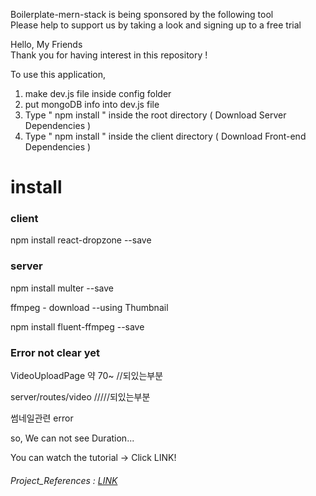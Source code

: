Boilerplate-mern-stack is being sponsored by the following tool <br />
Please help to support us by taking a look and signing up to a free trial

Hello, My Friends  
Thank you for having interest in this repository ! 

To use this application, 

1. make dev.js file inside config folder 
2. put mongoDB info into dev.js file 
3. Type  " npm install " inside the root directory  ( Download Server Dependencies ) 
4. Type " npm install " inside the client directory ( Download Front-end Dependencies )

# install

### client 
npm install react-dropzone --save 

### server
npm install multer --save

ffmpeg - download --using Thumbnail

npm install fluent-ffmpeg --save





### Error not clear yet

VideoUploadPage  약 70~ //되있는부분

server/routes/video   /////되있는부분 

썸네일관련 error

so, We can not see Duration...






You can watch the tutorial -> Click LINK!

###### Project_References : [LINK](https://www.youtube.com/channel/UCFyXA9x8lpL3EYWeYhj4C4Q?view_as=subscriber)



